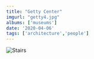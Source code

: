 ```yaml
---
title: "Getty Center"
imgurl: "getty4.jpg"
albums: ['museums']
date: '2020-04-06'
tags: ['architecture','people']
---
```

![Stairs](https://apfbvvpren.cloudimg.io/v7/raw.githubusercontent.com/wpix/solid-pipix/master/photos/getty4.jpg?width/cdn/n/n)
